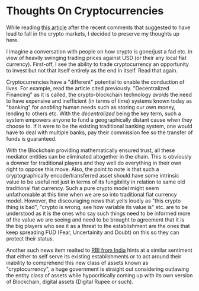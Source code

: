 # Thoughts On Cryptocurrencies

While reading [this article](https://www.ibtimes.com/crypto-trump-you-are-wrong-anyone-can-be-bank-2806553) after the recent comments that suggested to have lead to fall in the crypto markets, I decided to preserve my thoughts up here.

I imagine a conversation with people on how crypto is gone/just a fad etc. in view of heavily swinging trading prices against USD (or their any local fiat currency).
First-off, I see the ability to trade cryptocurrency an opportunity to invest but not that itself entirely as the end in itself. Read that again.

Cryptocurrencies have a "different" potential to enable the conduction of lives. For example, read the article cited previously.
"Decentralized Financing" as it is called, the crypto-blockchain technology *avoids* the need to have expensive and inefficient (in terms of time) systems known today as "banking" for *enabling* human needs such as storing our own money, lending to others etc.
With the *decentralized* being the key term, such a system empowers anyone to fund a geographically distant cause when they choose to. If it were to be the existing traditional banking system, one would have to deal with multiple banks, pay their commission fee so the transfer of funds is guaranteed.

With the Blockchain providing mathematically ensured trust, all these mediator entities can be eliminated altogether in the chain.
This is obviously a downer for traditional players and they well do everything in their own right to oppose this move.
Also, the point to note is that such a cryptographically encode/transferred asset should have some intrinsic value to be useful not just in terms of its fungibility in relation to same old traditional fiat currency.
Such a pure crypto model might seem unfathomable at this time when we are so into traditional fiat currency model.
However, the discouraging news that yells loudly as "this crypto thing is bad", "crypto is wrong, see how variable its value is" etc. are to be understood as it is the ones who say such things need to be informed more of the value we are seeing and need to be brought to agreement that it is the big players who see it as a threat to the establishment are the ones that keep spreading FUD (Fear, Uncertainity and Doubt) on this so they can protect their status.

Another such news item realted to [RBI from India](https://cointelegraph.com/news/india-leaked-draft-bill-would-ban-all-crypto-except-digital-rupee) hints at a similar sentiment that either to self serve its existing establishments or to act around their inability to comprehend this new class of assets known as "cryptocurrency", a huge government is straight out considering outlawing the entity class of assets while hypocritically coming up with its own version of Blockchain, digital assets (Digital Rupee or such).
